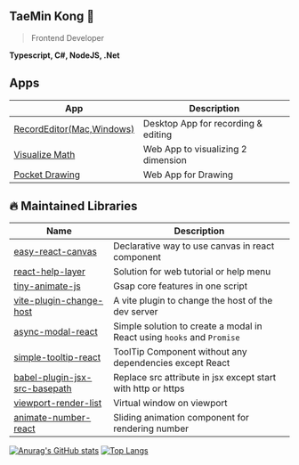 ## TaeMin Kong 👋

> Frontend Developer

**Typescript, C#, NodeJS, .Net**

## Apps

| App                                                                               | Description                         |
|-----------------------------------------------------------------------------------|-------------------------------------|
| [RecordEditor(Mac,Windows)](https://github.com/livemehere/record-editor/releases) | Desktop App for recording & editing |
| [Visualize Math](https://livemehere.github.io/visualize-math/)                    | Web App to visualizing 2 dimension  |
| [Pocket Drawing](https://livemehere.github.io/pocket-drawing/)                    | Web App for Drawing                 |

## 🔥 Maintained Libraries

| Name                                                                                                               | Description                                                           |
|--------------------------------------------------------------------------------------------------------------------|-----------------------------------------------------------------------|
| [easy-react-canvas](https://www.npmjs.com/package/easy-react-canvas?activeTab=readme)                              | Declarative way to use canvas in react component                      |
| [react-help-layer](https://www.npmjs.com/package/react-help-layer)                                                 | Solution for web tutorial or help menu                                |
| [tiny-animate-js](https://github.com/livemehere/tiny-animate-js)                                                   | Gsap core features in one script                                      |
| [vite-plugin-change-host](https://www.npmjs.com/package/vite-plugin-change-host)                                   | A vite plugin to change the host of the dev server                    |
| [async-modal-react](https://www.npmjs.com/package/async-modal-react)                                               | Simple solution to create a modal in React using `hooks` and `Promise` |
| [simple-tooltip-react](https://www.npmjs.com/package/simple-tooltip-react?activeTab=readme)                        | ToolTip Component without any dependencies except React               |
| [babel-plugin-jsx-src-basepath](https://www.npmjs.com/package/babel-plugin-jsx-src-basepath)                       | Replace src attribute in jsx except start with http or https          |
| [viewport-render-list](https://livemehere.github.io/livemehere-dev-packs/docs/viewport-render-list/what-is-this)   | Virtual window on viewport                                            |    
| [animate-number-react](https://livemehere.github.io/livemehere-dev-packs/docs/animate-number-react/what-is-this)   | Sliding animation component for rendering number                      |

 
[![Anurag's GitHub stats](https://github-readme-stats.vercel.app/api?username=livemehere)](https://github.com/livemehere/github-readme-stats)
[![Top Langs](https://github-readme-stats.vercel.app/api/top-langs/?username=livemehere&layout=compact)](https://github.com/livemehere/github-readme-stats) 

 
